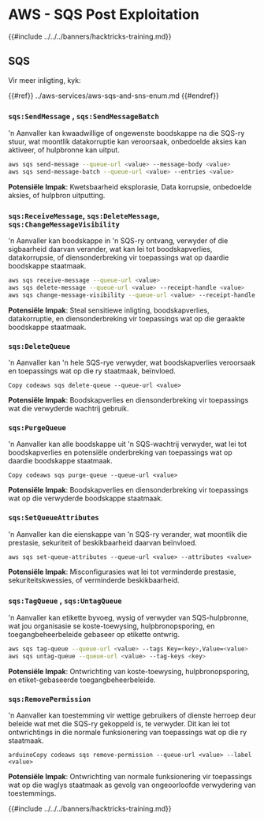 # AWS - SQS Post Exploitation

{{#include ../../../banners/hacktricks-training.md}}

## SQS

Vir meer inligting, kyk:

{{#ref}}
../aws-services/aws-sqs-and-sns-enum.md
{{#endref}}

### `sqs:SendMessage` , `sqs:SendMessageBatch`

'n Aanvaller kan kwaadwillige of ongewenste boodskappe na die SQS-ry stuur, wat moontlik datakorruptie kan veroorsaak, onbedoelde aksies kan aktiveer, of hulpbronne kan uitput.
```bash
aws sqs send-message --queue-url <value> --message-body <value>
aws sqs send-message-batch --queue-url <value> --entries <value>
```
**Potensiële Impak**: Kwetsbaarheid eksplorasie, Data korrupsie, onbedoelde aksies, of hulpbron uitputting.

### `sqs:ReceiveMessage`, `sqs:DeleteMessage`, `sqs:ChangeMessageVisibility`

'n Aanvaller kan boodskappe in 'n SQS-ry ontvang, verwyder of die sigbaarheid daarvan verander, wat kan lei tot boodskapverlies, datakorrupsie, of diensonderbreking vir toepassings wat op daardie boodskappe staatmaak.
```bash
aws sqs receive-message --queue-url <value>
aws sqs delete-message --queue-url <value> --receipt-handle <value>
aws sqs change-message-visibility --queue-url <value> --receipt-handle <value> --visibility-timeout <value>
```
**Potensiële Impak**: Steal sensitiewe inligting, boodskapverlies, datakorruptie, en diensonderbreking vir toepassings wat op die geraakte boodskappe staatmaak.

### `sqs:DeleteQueue`

'n Aanvaller kan 'n hele SQS-rye verwyder, wat boodskapverlies veroorsaak en toepassings wat op die ry staatmaak, beïnvloed.
```arduino
Copy codeaws sqs delete-queue --queue-url <value>
```
**Potensiële Impak**: Boodskapverlies en diensonderbreking vir toepassings wat die verwyderde wachtrij gebruik.

### `sqs:PurgeQueue`

'n Aanvaller kan alle boodskappe uit 'n SQS-wachtrij verwyder, wat lei tot boodskapverlies en potensiële onderbreking van toepassings wat op daardie boodskappe staatmaak.
```arduino
Copy codeaws sqs purge-queue --queue-url <value>
```
**Potensiële Impak**: Boodskapverlies en diensonderbreking vir toepassings wat op die verwyderde boodskappe staatmaak.

### `sqs:SetQueueAttributes`

'n Aanvaller kan die eienskappe van 'n SQS-ry verander, wat moontlik die prestasie, sekuriteit of beskikbaarheid daarvan beïnvloed.
```arduino
aws sqs set-queue-attributes --queue-url <value> --attributes <value>
```
**Potensiële Impak**: Misconfigurasies wat lei tot verminderde prestasie, sekuriteitskwessies, of verminderde beskikbaarheid.

### `sqs:TagQueue` , `sqs:UntagQueue`

'n Aanvaller kan etikette byvoeg, wysig of verwyder van SQS-hulpbronne, wat jou organisasie se koste-toewysing, hulpbronopsporing, en toegangbeheerbeleide gebaseer op etikette ontwrig.
```bash
aws sqs tag-queue --queue-url <value> --tags Key=<key>,Value=<value>
aws sqs untag-queue --queue-url <value> --tag-keys <key>
```
**Potensiële Impak**: Ontwrichting van koste-toewysing, hulpbronopsporing, en etiket-gebaseerde toegangbeheerbeleide.

### `sqs:RemovePermission`

'n Aanvaller kan toestemming vir wettige gebruikers of dienste herroep deur beleide wat met die SQS-ry gekoppeld is, te verwyder. Dit kan lei tot ontwrichtings in die normale funksionering van toepassings wat op die ry staatmaak.
```arduino
arduinoCopy codeaws sqs remove-permission --queue-url <value> --label <value>
```
**Potensiële Impak**: Ontwrichting van normale funksionering vir toepassings wat op die waglys staatmaak as gevolg van ongeoorloofde verwydering van toestemmings.

{{#include ../../../banners/hacktricks-training.md}}
